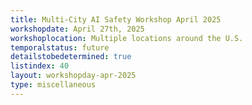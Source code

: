 ```yaml
---
title: Multi-City AI Safety Workshop April 2025
workshopdate: April 27th, 2025
workshoplocation: Multiple locations around the U.S.
temporalstatus: future
detailstobedetermined: true
listindex: 40
layout: workshopday-apr-2025
type: miscellaneous
---
```



